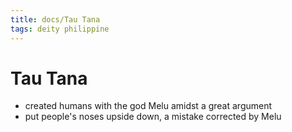 ```yaml
---
title: docs/Tau Tana
tags: deity philippine
---
```


# Tau Tana
- created humans with the god Melu amidst a great argument
- put people's noses upside down, a mistake corrected by Melu